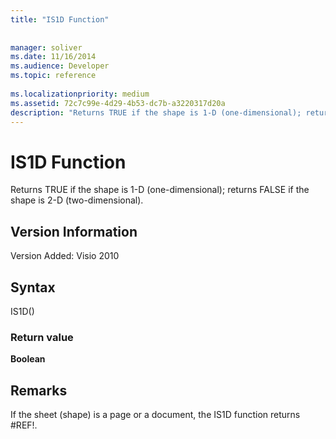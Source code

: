 ```yaml
---
title: "IS1D Function"
 
 
manager: soliver
ms.date: 11/16/2014
ms.audience: Developer
ms.topic: reference
 
ms.localizationpriority: medium
ms.assetid: 72c7c99e-4d29-4b53-dc7b-a3220317d20a
description: "Returns TRUE if the shape is 1-D (one-dimensional); returns FALSE if the shape is 2-D (two-dimensional)."
---
```


# IS1D Function

Returns TRUE if the shape is 1-D (one-dimensional); returns FALSE if the shape is 2-D (two-dimensional).
  
## Version Information

Version Added: Visio 2010 
  
## Syntax

IS1D()
  
### Return value

 **Boolean**
  
## Remarks

If the sheet (shape) is a page or a document, the IS1D function returns #REF!.
  

